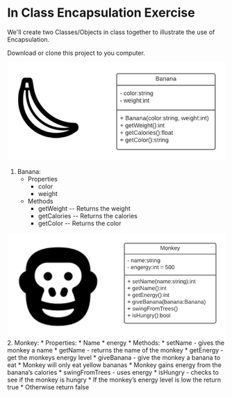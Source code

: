 # In Class Encapsulation Exercise 

We'll create two Classes/Objects in class together to illustrate the use of Encapsulation.

Download or clone this project to you computer. 

![banana](images/banana.png)
1. Banana:
    * Properties    
        * color
        * weight
    * Methods
        * getWeight -- Returns the weight
        * getCalories -- Returns the calories
        * getColor -- Returns the color

![monkey](images/monkey.png)
2. Monkey:
    * Properties:
        * Name
        * energy
    * Methods:
        * setName - gives the monkey a name
        * getName - returns the name of the monkey
        * getEnergy - get the monkeys energy level
        * giveBanana - give the monkey a banana to eat
            * Monkey will only eat yellow bananas
            * Monkey gains energy from the banana’s calories
        * swingFromTrees - uses energy
        * isHungry - checks to see if the monkey is hungry
            * If the monkey’s energy level is low the return true
            * Otherwise return false